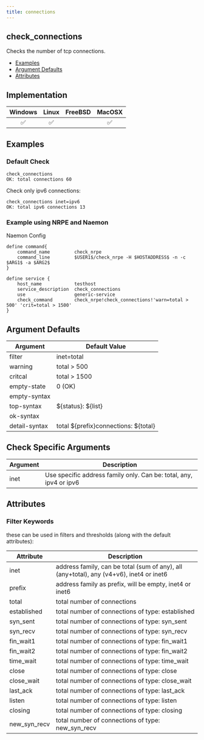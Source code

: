 ```yaml
---
title: connections
---
```


## check_connections

Checks the number of tcp connections.

- [Examples](#examples)
- [Argument Defaults](#argument-defaults)
- [Attributes](#attributes)

## Implementation

| Windows            | Linux              | FreeBSD | MacOSX             |
|:------------------:|:------------------:|:-------:|:------------------:|
| :white_check_mark: | :white_check_mark: |         | :white_check_mark: |

## Examples

### Default Check

    check_connections
    OK: total connections 60

Check only ipv6 connections:

    check_connections inet=ipv6
    OK: total ipv6 connections 13

### Example using NRPE and Naemon

Naemon Config

    define command{
        command_name         check_nrpe
        command_line         $USER1$/check_nrpe -H $HOSTADDRESS$ -n -c $ARG1$ -a $ARG2$
    }

    define service {
        host_name            testhost
        service_description  check_connections
        use                  generic-service
        check_command        check_nrpe!check_connections!'warn=total > 500' 'crit=total > 1500'
    }

## Argument Defaults

| Argument      | Default Value                          |
| ------------- | -------------------------------------- |
| filter        | inet=total                             |
| warning       | total > 500                            |
| critcal       | total > 1500                           |
| empty-state   | 0 (OK)                                 |
| empty-syntax  |                                        |
| top-syntax    | \${status}: \${list}                   |
| ok-syntax     |                                        |
| detail-syntax | total \${prefix}connections: \${total} |

## Check Specific Arguments

| Argument | Description                                                        |
| -------- | ------------------------------------------------------------------ |
| inet     | Use specific address family only. Can be: total, any, ipv4 or ipv6 |

## Attributes

### Filter Keywords

these can be used in filters and thresholds (along with the default attributes):

| Attribute    | Description                                                                             |
| ------------ | --------------------------------------------------------------------------------------- |
| inet         | address family, can be total (sum of any), all (any+total), any (v4+v6), inet4 or inet6 |
| prefix       | address family as prefix, will be empty, inet4 or inet6                                 |
| total        | total number of connections                                                             |
| established  | total number of connections of type: established                                        |
| syn_sent     | total number of connections of type: syn_sent                                           |
| syn_recv     | total number of connections of type: syn_recv                                           |
| fin_wait1    | total number of connections of type: fin_wait1                                          |
| fin_wait2    | total number of connections of type: fin_wait2                                          |
| time_wait    | total number of connections of type: time_wait                                          |
| close        | total number of connections of type: close                                              |
| close_wait   | total number of connections of type: close_wait                                         |
| last_ack     | total number of connections of type: last_ack                                           |
| listen       | total number of connections of type: listen                                             |
| closing      | total number of connections of type: closing                                            |
| new_syn_recv | total number of connections of type: new_syn_recv                                       |
